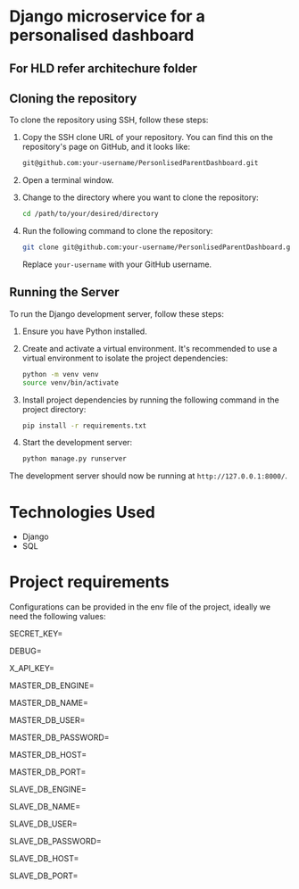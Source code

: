 # Django microservice for a personalised dashboard 


## For HLD refer architechure folder

## Cloning the repository 
To clone the repository using SSH, follow these steps:

1. Copy the SSH clone URL of your repository. You can find this on the repository's page on GitHub, and it looks like:

    ```bash
    git@github.com:your-username/PersonlisedParentDashboard.git
    ```

2. Open a terminal window.

3. Change to the directory where you want to clone the repository:

    ```bash
    cd /path/to/your/desired/directory
    ```

4. Run the following command to clone the repository:

    ```bash
    git clone git@github.com:your-username/PersonlisedParentDashboard.git
    ```

   Replace `your-username` with your GitHub username.

## Running the Server

To run the Django development server, follow these steps:

1. Ensure you have Python installed. 
2. Create and activate a virtual environment. It's recommended to use a virtual environment to isolate the project dependencies:

    ```bash
    python -m venv venv
    source venv/bin/activate
    ```

3. Install project dependencies by running the following command in the project directory:

    ```bash
    pip install -r requirements.txt
    ```

4. Start the development server:

    ```bash
    python manage.py runserver
    ```

The development server should now be running at `http://127.0.0.1:8000/`.


# Technologies Used
 - Django
 - SQL

# Project requirements
Configurations can be provided in the env file of the project, ideally we need the following values:

SECRET_KEY=

DEBUG=

X_API_KEY=

MASTER_DB_ENGINE=

MASTER_DB_NAME=

MASTER_DB_USER=

MASTER_DB_PASSWORD=

MASTER_DB_HOST=

MASTER_DB_PORT=

SLAVE_DB_ENGINE=

SLAVE_DB_NAME=

SLAVE_DB_USER=

SLAVE_DB_PASSWORD=

SLAVE_DB_HOST=

SLAVE_DB_PORT=
